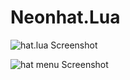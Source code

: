 # Neonhat.Lua
![hat.lua Screenshot](https://i.imgur.com/KIskjJr.png) 

![hat menu Screenshot](https://i.imgur.com/DeiE3hS.png)
